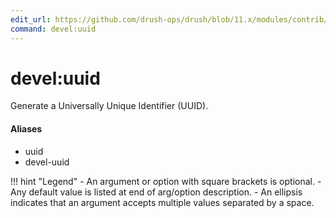 ```yaml
---
edit_url: https://github.com/drush-ops/drush/blob/11.x/modules/contrib/devel/src/Commands/DevelCommands.php
command: devel:uuid
---
```

# devel:uuid

Generate a Universally Unique Identifier (UUID).

#### Aliases

- uuid
- devel-uuid

!!! hint "Legend"
    - An argument or option with square brackets is optional.
    - Any default value is listed at end of arg/option description.
    - An ellipsis indicates that an argument accepts multiple values separated by a space.